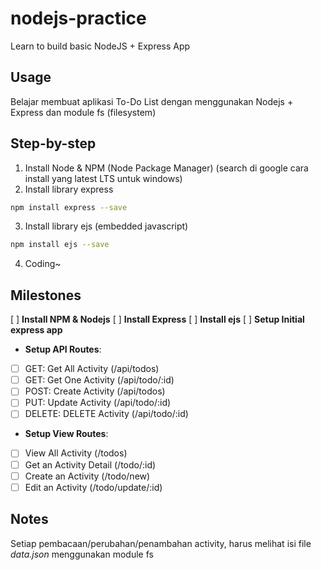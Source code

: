 # nodejs-practice

Learn to build basic NodeJS + Express App

## Usage

Belajar membuat aplikasi To-Do List dengan menggunakan Nodejs + Express dan module fs (filesystem)

## Step-by-step

1. Install Node & NPM (Node Package Manager) (search di google cara install yang latest LTS untuk windows)
2. Install library express

```bash
npm install express --save
```

3. Install library ejs (embedded javascript)

```bash
npm install ejs --save
```

4. Coding~

## Milestones

[ ] **Install NPM & Nodejs**
[ ] **Install Express**
[ ] **Install ejs**
[ ] **Setup Initial express app**

- **Setup API Routes**:

* [ ] GET: Get All Activity (/api/todos)
* [ ] GET: Get One Activity (/api/todo/:id)
* [ ] POST: Create Activity (/api/todos)
* [ ] PUT: Update Activity (/api/todo/:id)
* [ ] DELETE: DELETE Activity (/api/todo/:id)

- **Setup View Routes**:

* [ ] View All Activity (/todos)
* [ ] Get an Activity Detail (/todo/:id)
* [ ] Create an Activity (/todo/new)
* [ ] Edit an Activity (/todo/update/:id)

## Notes

Setiap pembacaan/perubahan/penambahan activity, harus melihat isi file _data.json_ menggunakan module fs
